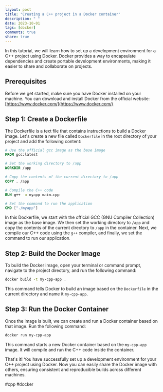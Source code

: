 ```yaml
---
layout: post
title: "Creating a C++ project in a Docker container"
description: " "
date: 2023-10-01
tags: [docker]
comments: true
share: true
---
```


In this tutorial, we will learn how to set up a development environment for a C++ project using Docker. Docker provides a way to encapsulate dependencies and create portable development environments, making it easier to share and collaborate on projects.

## Prerequisites

Before we get started, make sure you have Docker installed on your machine. You can download and install Docker from the official website: [https://www.docker.com/](https://www.docker.com/)

## Step 1: Create a Dockerfile

The Dockerfile is a text file that contains instructions to build a Docker image. Let's create a new file called `Dockerfile` in the root directory of your project and add the following content:

```dockerfile
# Use the official gcc image as the base image
FROM gcc:latest

# Set the working directory to /app
WORKDIR /app

# Copy the contents of the current directory to /app
COPY . /app

# Compile the C++ code
RUN g++ -o myapp main.cpp

# Set the command to run the application
CMD ["./myapp"]
```

In this Dockerfile, we start with the official GCC (GNU Compiler Collection) image as the base image. We then set the working directory to `/app` and copy the contents of the current directory to `/app` in the container. Next, we compile our C++ code using the `g++` compiler, and finally, we set the command to run our application.

## Step 2: Build the Docker Image

To build the Docker image, open your terminal or command prompt, navigate to the project directory, and run the following command:

```bash
docker build -t my-cpp-app .
```

This command tells Docker to build an image based on the `Dockerfile` in the current directory and name it `my-cpp-app`.

## Step 3: Run the Docker Container

Once the image is built, we can create and run a Docker container based on that image. Run the following command:

```bash
docker run my-cpp-app
```

This command starts a new Docker container based on the `my-cpp-app` image. It will compile and run the C++ code inside the container.

That's it! You have successfully set up a development environment for your C++ project using Docker. Now you can easily share the Docker image with others, ensuring consistent and reproducible builds across different machines.

#cpp #docker